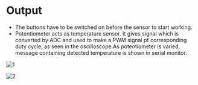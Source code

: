 # Output #

* The buttons have to be switched on before the sensor to start working.
* Potentiometer acts as temperature sensor. It gives signal which is converted by ADC and used to make a PWM signal pf corresponding duty cycle, as seen in the oscilloscope.As potentiometer is varied, message containing detected temperature is shown in serial monitor.

![1 ](https://user-images.githubusercontent.com/86312170/164793549-d6bf13eb-e8b0-49f2-a662-f4a459551bc2.png)
 
 ![2](https://user-images.githubusercontent.com/86312170/164796453-37fc4c43-319e-4b64-a1f8-c8e736f82391.png)
